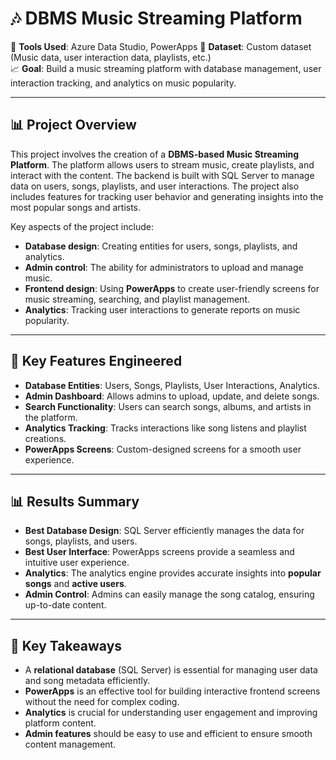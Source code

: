 # 🎶 DBMS Music Streaming Platform

📌 **Tools Used**: Azure Data Studio, PowerApps 
📁 **Dataset**: Custom dataset (Music data, user interaction data, playlists, etc.)  
📈 **Goal**: Build a music streaming platform with database management, user interaction tracking, and analytics on music popularity.

---

## 📊 Project Overview

This project involves the creation of a **DBMS-based Music Streaming Platform**. The platform allows users to stream music, create playlists, and interact with the content. The backend is built with SQL Server to manage data on users, songs, playlists, and user interactions. The project also includes features for tracking user behavior and generating insights into the most popular songs and artists.

Key aspects of the project include:

- **Database design**: Creating entities for users, songs, playlists, and analytics.
- **Admin control**: The ability for administrators to upload and manage music.
- **Frontend design**: Using **PowerApps** to create user-friendly screens for music streaming, searching, and playlist management.
- **Analytics**: Tracking user interactions to generate reports on music popularity.

---

## 🧠 Key Features Engineered

- **Database Entities**: Users, Songs, Playlists, User Interactions, Analytics.
- **Admin Dashboard**: Allows admins to upload, update, and delete songs.
- **Search Functionality**: Users can search songs, albums, and artists in the platform.
- **Analytics Tracking**: Tracks interactions like song listens and playlist creations.
- **PowerApps Screens**: Custom-designed screens for a smooth user experience.

---

## 📊 Results Summary

- **Best Database Design**: SQL Server efficiently manages the data for songs, playlists, and users.
- **Best User Interface**: PowerApps screens provide a seamless and intuitive user experience.
- **Analytics**: The analytics engine provides accurate insights into **popular songs** and **active users**.
- **Admin Control**: Admins can easily manage the song catalog, ensuring up-to-date content.

---

## 📌 Key Takeaways

- A **relational database** (SQL Server) is essential for managing user data and song metadata efficiently.
- **PowerApps** is an effective tool for building interactive frontend screens without the need for complex coding.
- **Analytics** is crucial for understanding user engagement and improving platform content.
- **Admin features** should be easy to use and efficient to ensure smooth content management.
